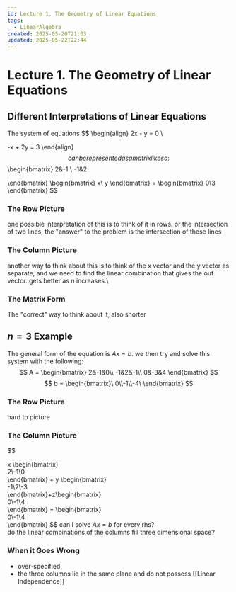 ```yaml
---
id: Lecture 1. The Geometry of Linear Equations
tags:
  - LinearAlgebra
created: 2025-05-20T21:03
updated: 2025-05-22T22:44
---
```


# Lecture 1. The Geometry of Linear Equations

## Different Interpretations of Linear Equations
The system of equations
$$
\begin{align}
2x - y = 0 \\

-x + 2y = 3
\end{align}
$$
can be represented as a matrix like so:
$$
\begin{bmatrix}
2&-1 \\
-1&2

\end{bmatrix} 
\begin{bmatrix}
x\\
y
\end{bmatrix} = \begin{bmatrix}
0\\3
\end{bmatrix}
$$
### The Row Picture
one possible interpretation of this is to think of it in rows. or the intersection of two lines, the "answer" to the problem is the intersection of these lines

### The Column Picture
another way to think about this is to think of the x vector and the y vector as separate, and we need to find the linear combination that gives the out vector. gets better as $n$ increases.\

### The Matrix Form
The "correct" way to think about it, also shorter

## $n =3$ Example
The general form of the equation is $Ax = b$. we then try and solve this system with the following:
$$
A = \begin{bmatrix}
2&-1&0\\
-1&2&-1\\
0&-3&4
\end{bmatrix} 
$$
$$
b = \begin{bmatrix}\
0\\-1\\-4\
\end{bmatrix}
$$
### The Row Picture
hard to picture
### The Column Picture
$$

x \begin{bmatrix}\
2\\-1\\0\
\end{bmatrix} + y \begin{bmatrix}\
-1\\2\\-3\
\end{bmatrix}+z\begin{bmatrix}\
0\\-1\\4\
\end{bmatrix} = \begin{bmatrix}\
0\\-1\\4\
\end{bmatrix}
$$
can I solve $Ax=b$ for every rhs?\
do the linear combinations of the columns fill three dimensional space?
### When it Goes Wrong
- over-specified
- the three columns lie in the same plane and do not possess [[Linear Independence]]

